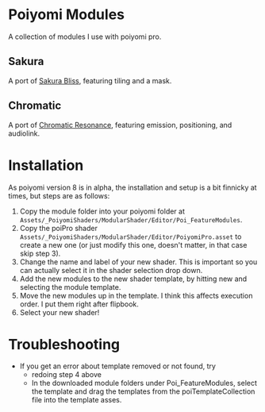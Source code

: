 Poiyomi Modules
===========
A collection of modules I use with poiyomi pro.

## Sakura

A port of [Sakura Bliss](https://www.shadertoy.com/view/ts33DX),
featuring tiling and a mask.

## Chromatic

A port of [Chromatic
Resonance](https://www.shadertoy.com/view/tlySzm), featuring emission,
positioning, and audiolink.


# Installation

As poiyomi version 8 is in alpha, the installation and setup is a bit finnicky
at times, but steps are as follows:

1) Copy the module folder into your poiyomi folder at
	`Assets/_PoiyomiShaders/ModularShader/Editor/Poi_FeatureModules`.
2) Copy the poiPro shader
	`Assets/_PoiyomiShaders/ModularShader/Editor/PoiyomiPro.asset` to
	create a new one (or just modify this one, doesn't matter, in that
	case skip step 3).
3) Change the name and label of your new shader. This is important so
	you can actually select it in the shader selection drop down.
4) Add the new modules to the new shader template, by hitting new and
	selecting the module template.
5) Move the new modules up in the template. I think this affects
	execution order. I put them right after flipbook.
6) Select your new shader!

# Troubleshooting

- If you get an error about template removed or not found, try
  - redoing step 4 above
  - In the downloaded module folders under Poi_FeatureModules, select
    the template and drag the templates from the poiTemplateCollection
    file into the template asses.
